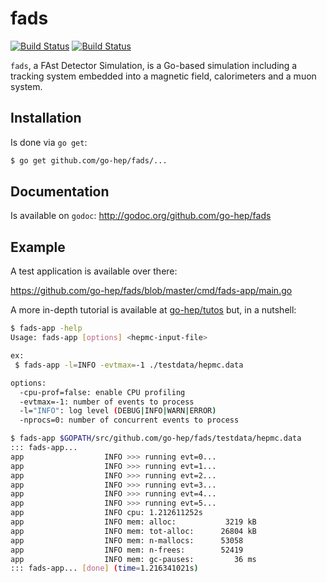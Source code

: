 fads
====

[![Build Status](https://secure.travis-ci.org/go-hep/fads.png)](http://travis-ci.org/go-hep/fads)
[![Build Status](https://drone.io/github.com/go-hep/fads/status.png)](https://drone.io/github.com/go-hep/fads/latest)

`fads`, a FAst Detector Simulation, is a Go-based simulation including a tracking system embedded into a magnetic field, calorimeters and a muon system.

## Installation

Is done via `go get`:

```sh
$ go get github.com/go-hep/fads/...
```

## Documentation

Is available on `godoc`: http://godoc.org/github.com/go-hep/fads

## Example

A test application is available over there:

https://github.com/go-hep/fads/blob/master/cmd/fads-app/main.go

A more in-depth tutorial is available at [go-hep/tutos](https://github.com/go-hep/tutos) but, in a nutshell:

```sh
$ fads-app -help
Usage: fads-app [options] <hepmc-input-file>

ex:
 $ fads-app -l=INFO -evtmax=-1 ./testdata/hepmc.data

options:
  -cpu-prof=false: enable CPU profiling
  -evtmax=-1: number of events to process
  -l="INFO": log level (DEBUG|INFO|WARN|ERROR)
  -nprocs=0: number of concurrent events to process

$ fads-app $GOPATH/src/github.com/go-hep/fads/testdata/hepmc.data
::: fads-app...
app                  INFO >>> running evt=0...
app                  INFO >>> running evt=1...
app                  INFO >>> running evt=2...
app                  INFO >>> running evt=3...
app                  INFO >>> running evt=4...
app                  INFO >>> running evt=5...
app                  INFO cpu: 1.212611252s
app                  INFO mem: alloc:           3219 kB
app                  INFO mem: tot-alloc:      26804 kB
app                  INFO mem: n-mallocs:      53058
app                  INFO mem: n-frees:        52419
app                  INFO mem: gc-pauses:         36 ms
::: fads-app... [done] (time=1.216341021s)
```
